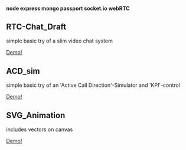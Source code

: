

#### node express mongo passport socket.io webRTC

## RTC-Chat_Draft

simple basic try of a slim video chat system

[Demo!](https://walterklaus.de:61570/) 

## ACD_sim

simple basic try of an 'Active Call Direction'-Simulator 
and 'KPI'-control

[Demo!](https://walterklaus.de:62246/chart) 

## SVG_Animation

includes vectors on canvas

[Demo!](https://walterklaus.de:62246/gearHead) 
